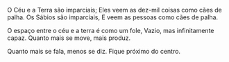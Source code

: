 O Céu e a Terra são imparciais;
Eles veem as dez-mil coisas como cães de palha.
Os Sábios são imparciais,
E veem as pessoas como cães de palha. 

O espaço entre o céu e a terra é como um fole,
Vazio, mas infinitamente capaz.
Quanto mais se move, mais produz.

Quanto mais se fala, menos se diz.
Fique próximo do centro.